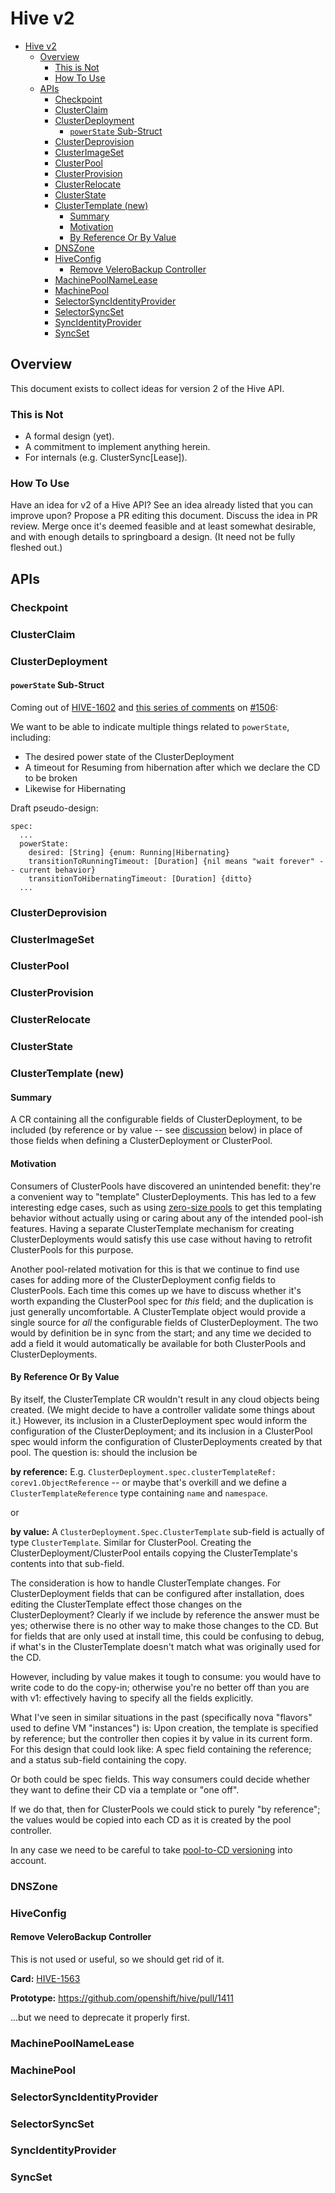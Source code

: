 # Hive v2

- [Hive v2](#hive-v2)
  - [Overview](#overview)
    - [This is Not](#this-is-not)
    - [How To Use](#how-to-use)
  - [APIs](#apis)
    - [Checkpoint](#checkpoint)
    - [ClusterClaim](#clusterclaim)
    - [ClusterDeployment](#clusterdeployment)
      - [`powerState` Sub-Struct](#powerstate-sub-struct)
    - [ClusterDeprovision](#clusterdeprovision)
    - [ClusterImageSet](#clusterimageset)
    - [ClusterPool](#clusterpool)
    - [ClusterProvision](#clusterprovision)
    - [ClusterRelocate](#clusterrelocate)
    - [ClusterState](#clusterstate)
    - [ClusterTemplate (new)](#clustertemplate-new)
      - [Summary](#summary)
      - [Motivation](#motivation)
      - [By Reference Or By Value](#by-reference-or-by-value)
    - [DNSZone](#dnszone)
    - [HiveConfig](#hiveconfig)
      - [Remove VeleroBackup Controller](#remove-velerobackup-controller)
    - [MachinePoolNameLease](#machinepoolnamelease)
    - [MachinePool](#machinepool)
    - [SelectorSyncIdentityProvider](#selectorsyncidentityprovider)
    - [SelectorSyncSet](#selectorsyncset)
    - [SyncIdentityProvider](#syncidentityprovider)
    - [SyncSet](#syncset)

## Overview
This document exists to collect ideas for version 2 of the Hive API.

### This is Not
- A formal design (yet).
- A commitment to implement anything herein.
- For internals (e.g. ClusterSync[Lease]).

### How To Use
Have an idea for v2 of a Hive API?
See an idea already listed that you can improve upon?
Propose a PR editing this document.
Discuss the idea in PR review.
Merge once it's deemed feasible and at least somewhat desirable, and with enough details to springboard a design.
(It need not be fully fleshed out.)

## APIs

### Checkpoint

### ClusterClaim

### ClusterDeployment
#### `powerState` Sub-Struct
Coming out of [HIVE-1602](https://issues.redhat.com/browse/HIVE-1602) and [this series of comments](https://github.com/openshift/hive/pull/1506#discussion_r691644196) on [#1506](https://github.com/openshift/hive/pull/1506):

We want to be able to indicate multiple things related to `powerState`, including:
- The desired power state of the ClusterDeployment
- A timeout for Resuming from hibernation after which we declare the CD to be broken
- Likewise for Hibernating

Draft pseudo-design:
```
spec:
  ...
  powerState:
    desired: [String] {enum: Running|Hibernating}
    transitionToRunningTimeout: [Duration] {nil means "wait forever" -- current behavior}
    transitionToHibernatingTimeout: [Duration] {ditto}
  ...
```

### ClusterDeprovision

### ClusterImageSet

### ClusterPool

### ClusterProvision

### ClusterRelocate

### ClusterState

### ClusterTemplate (new)
#### Summary
A CR containing all the configurable fields of ClusterDeployment, to be included (by reference or by value -- see [discussion](#by-reference-or-by-value) below) in place of those fields when defining a ClusterDeployment or ClusterPool.

#### Motivation
Consumers of ClusterPools have discovered an unintended benefit: they're a convenient way to "template" ClusterDeployments.
This has led to a few interesting edge cases, such as using [zero-size pools](https://issues.redhat.com/browse/HIVE-1593) to get this templating behavior without actually using or caring about any of the intended pool-ish features.
Having a separate ClusterTemplate mechanism for creating ClusterDeployments would satisfy this use case without having to retrofit ClusterPools for this purpose.

Another pool-related motivation for this is that we continue to find use cases for adding more of the ClusterDeployment config fields to ClusterPools.
Each time this comes up we have to discuss whether it's worth expanding the ClusterPool spec for *this* field; and the duplication is just generally uncomfortable.
A ClusterTemplate object would provide a single source for *all* the configurable fields of ClusterDeployment.
The two would by definition be in sync from the start; and any time we decided to add a field it would automatically be available for both ClusterPools and ClusterDeployments.

#### By Reference Or By Value
By itself, the ClusterTemplate CR wouldn't result in any cloud objects being created.
(We might decide to have a controller validate some things about it.)
However, its inclusion in a ClusterDeployment spec would inform the configuration of the ClusterDeployment; and its inclusion in a ClusterPool spec would inform the configuration of ClusterDeployments created by that pool.
The question is: should the inclusion be

**by reference:** E.g. `ClusterDeployment.spec.clusterTemplateRef: corev1.ObjectReference` -- or maybe that's overkill and we define a `ClusterTemplateReference` type containing `name` and `namespace`.

or

**by value:** A `ClusterDeployment.Spec.ClusterTemplate` sub-field is actually of type `ClusterTemplate`.
Similar for ClusterPool.
Creating the ClusterDeployment/ClusterPool entails copying the ClusterTemplate's contents into that sub-field.

The consideration is how to handle ClusterTemplate changes.
For ClusterDeployment fields that can be configured after installation, does editing the ClusterTemplate effect those changes on the ClusterDeployment?
Clearly if we include by reference the answer must be yes; otherwise there is no other way to make those changes to the CD.
But for fields that are only used at install time, this could be confusing to debug, if what's in the ClusterTemplate doesn't match what was originally used for the CD.

However, including by value makes it tough to consume: you would have to write code to do the copy-in; otherwise you're no better off than you are with v1: effectively having to specify all the fields explicitly.

What I've seen in similar situations in the past (specifically nova "flavors" used to define VM "instances") is: Upon creation, the template is specified by reference; but the controller then copies it by value in its current form.
For this design that could look like: A spec field containing the reference; and a status sub-field containing the copy.

Or both could be spec fields. This way consumers could decide whether they want to define their CD via a template or "one off".

If we do that, then for ClusterPools we could stick to purely "by reference"; the values would be copied into each CD as it is created by the pool controller.

In any case we need to be careful to take [pool-to-CD versioning](https://issues.redhat.com/browse/HIVE-1058) into account.

### DNSZone

### HiveConfig
#### Remove VeleroBackup Controller
This is not used or useful, so we should get rid of it.

**Card:** [HIVE-1563](https://issues.redhat.com/browse/HIVE-1563)

**Prototype:** https://github.com/openshift/hive/pull/1411

...but we need to deprecate it properly first.

### MachinePoolNameLease

### MachinePool

### SelectorSyncIdentityProvider

### SelectorSyncSet

### SyncIdentityProvider

### SyncSet
